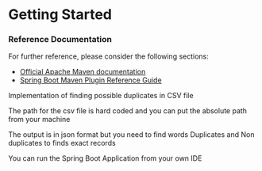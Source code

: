 # Getting Started

### Reference Documentation
For further reference, please consider the following sections:

* [Official Apache Maven documentation](https://maven.apache.org/guides/index.html)
* [Spring Boot Maven Plugin Reference Guide](https://docs.spring.io/spring-boot/docs/2.1.8.RELEASE/maven-plugin/)

Implementation of finding possible duplicates in CSV file

The path for the csv file is hard coded and you can put the absolute path from your machine

The output is in json format but you need to find words Duplicates and Non duplicates to finds exact records

You can run the Spring Boot Application from your own IDE
